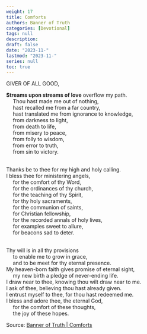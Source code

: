 ```yaml
---
weight: 17
title: Comforts
authors: Banner of Truth
categories: [Devotional]
tags: null
description: 
draft: false
date: "2023-11-"
lastmod: "2023-11-"
series: null
toc: true
---
```


<!--more-->

<!-- Tab links -->

GIVER OF ALL GOOD,

<b>Streams upon streams of love</b> overflow my path.
<br>&emsp;      Thou hast made me out of nothing,
<br>&emsp;      hast recalled me from a far country,
<br>&emsp;  hast translated me from ignorance to knowledge,
<br>&emsp;      from darkness to light,
<br>&emsp;      from death to life,
<br>&emsp;      from misery to peace,
<br>&emsp;      from folly to wisdom,
<br>&emsp;      from error to truth,
<br>&emsp;      from sin to victory.

<br>Thanks be to thee for my high and holy calling.
<br>I bless thee for ministering angels,
<br>&emsp;  for the comfort of thy Word,
<br>&emsp;  for the ordinances of thy church,
<br>&emsp;  for the teaching of thy Spirit,
<br>&emsp;  for thy holy sacraments,
<br>&emsp;  for the communion of saints,
<br>&emsp;  for Christian fellowship,
<br>&emsp;  for the recorded annals of holy lives,
<br>&emsp;  for examples sweet to allure,
<br>&emsp;  for beacons sad to deter.

<br>Thy will is in all thy provisions
<br>&emsp;  to enable me to grow in grace,
<br>&emsp;  and to be meet for thy eternal presence.
<br>My heaven-born faith gives promise of eternal sight,
<br>&emsp;  my new birth a pledge of never-ending life.
<br>I draw near to thee, knowing thou wilt draw near to me.
<br>I ask of thee, believing thou hast already given.
<br>I entrust myself to thee, for thou hast redeemed me.
<br>I bless and adore thee, the eternal God,
<br>&emsp;  for the comfort of these thoughts,
<br>&emsp;    the joy of these hopes.

Source: <a href = "https://banneroftruth.org/us/devotional/comforts/" target="_blank" rel="noopener noreferrer">Banner of Truth | Comforts</a>